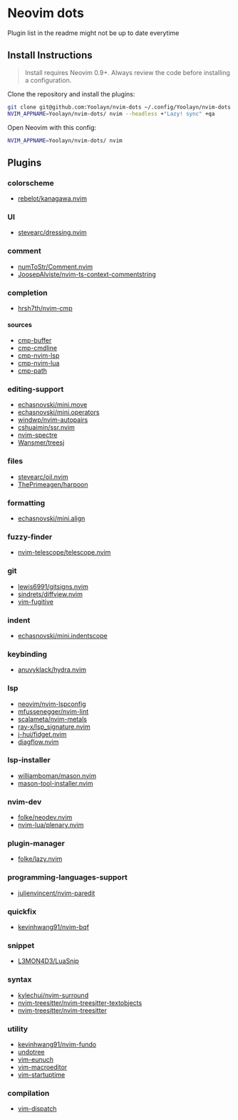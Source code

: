 # Neovim dots

Plugin list in the readme might not be up to date everytime
## Install Instructions

 > Install requires Neovim 0.9+. Always review the code before installing a configuration.

Clone the repository and install the plugins:

```sh
git clone git@github.com:Yoolayn/nvim-dots ~/.config/Yoolayn/nvim-dots
NVIM_APPNAME=Yoolayn/nvim-dots/ nvim --headless +"Lazy! sync" +qa
```

Open Neovim with this config:

```sh
NVIM_APPNAME=Yoolayn/nvim-dots/ nvim
```

## Plugins

### colorscheme
+ [rebelot/kanagawa.nvim](https://dotfyle.com/plugins/rebelot/kanagawa.nvim)

### UI
+ [stevearc/dressing.nvim](https://github.com/stevearc/dressing.nvim)

### comment
+ [numToStr/Comment.nvim](https://dotfyle.com/plugins/numToStr/Comment.nvim)
+ [JoosepAlviste/nvim-ts-context-commentstring](https://dotfyle.com/plugins/JoosepAlviste/nvim-ts-context-commentstring)

### completion
+ [hrsh7th/nvim-cmp](https://dotfyle.com/plugins/hrsh7th/nvim-cmp)

#### sources
+ [cmp-buffer](https://github.com/hrsh7th/cmp-buffer)
+ [cmp-cmdline](https://github.com/hrsh7th/cmp-cmdline)
+ [cmp-nvim-lsp](https://github.com/hrsh7th/cmp-nvim-lsp)
+ [cmp-nvim-lua](https://github.com/hrsh7th/cmp-nvim-lua)
+ [cmp-path](https://github.com/hrsh7th/cmp-path)

### editing-support
+ [echasnovski/mini.move](https://dotfyle.com/plugins/echasnovski/mini.move)
+ [echasnovski/mini.operators](https://dotfyle.com/plugins/echasnovski/mini.operators)
+ [windwp/nvim-autopairs](https://dotfyle.com/plugins/windwp/nvim-autopairs)
+ [cshuaimin/ssr.nvim](https://dotfyle.com/plugins/cshuaimin/ssr.nvim)
+ [nvim-spectre](https://github.com/nvim-pack/nvim-spectre)
+ [Wansmer/treesj](https://dotfyle.com/plugins/Wansmer/treesj)

### files
+ [stevearc/oil.nvim](https://github.com/stevearc/oil.nvim)
+ [ThePrimeagen/harpoon](https://github.com/ThePrimeagen/harpoon)

### formatting
+ [echasnovski/mini.align](https://dotfyle.com/plugins/echasnovski/mini.align)

### fuzzy-finder
+ [nvim-telescope/telescope.nvim](https://dotfyle.com/plugins/nvim-telescope/telescope.nvim)

### git
+ [lewis6991/gitsigns.nvim](https://dotfyle.com/plugins/lewis6991/gitsigns.nvim)
+ [sindrets/diffview.nvim](https://dotfyle.com/plugins/sindrets/diffview.nvim)
+ [vim-fugitive](https://github.com/tpope/vim-fugitive)

### indent
+ [echasnovski/mini.indentscope](https://dotfyle.com/plugins/echasnovski/mini.indentscope)

### keybinding
+ [anuvyklack/hydra.nvim](https://dotfyle.com/plugins/anuvyklack/hydra.nvim)

### lsp
+ [neovim/nvim-lspconfig](https://dotfyle.com/plugins/neovim/nvim-lspconfig)
+ [mfussenegger/nvim-lint](https://dotfyle.com/plugins/mfussenegger/nvim-lint)
+ [scalameta/nvim-metals](https://dotfyle.com/plugins/scalameta/nvim-metals)
+ [ray-x/lsp_signature.nvim](https://dotfyle.com/plugins/ray-x/lsp_signature.nvim)
+ [j-hui/fidget.nvim](https://dotfyle.com/plugins/j-hui/fidget.nvim)
+ [diagflow.nvim](https://github.com/dgagn/diagflow.nvim)

### lsp-installer
+ [williamboman/mason.nvim](https://dotfyle.com/plugins/williamboman/mason.nvim)
+ [mason-tool-installer.nvim](https://github.com/WhoIsSethDaniel/mason-tool-installer.nvim)

### nvim-dev
+ [folke/neodev.nvim](https://dotfyle.com/plugins/folke/neodev.nvim)
+ [nvim-lua/plenary.nvim](https://dotfyle.com/plugins/nvim-lua/plenary.nvim)

### plugin-manager
+ [folke/lazy.nvim](https://dotfyle.com/plugins/folke/lazy.nvim)

### programming-languages-support
+ [julienvincent/nvim-paredit](https://dotfyle.com/plugins/julienvincent/nvim-paredit)

### quickfix
+ [kevinhwang91/nvim-bqf](https://dotfyle.com/plugins/kevinhwang91/nvim-bqf)

### snippet
+ [L3MON4D3/LuaSnip](https://dotfyle.com/plugins/L3MON4D3/LuaSnip)

### syntax
+ [kylechui/nvim-surround](https://dotfyle.com/plugins/kylechui/nvim-surround)
+ [nvim-treesitter/nvim-treesitter-textobjects](https://dotfyle.com/plugins/nvim-treesitter/nvim-treesitter-textobjects)
+ [nvim-treesitter/nvim-treesitter](https://dotfyle.com/plugins/nvim-treesitter/nvim-treesitter)

### utility
+ [kevinhwang91/nvim-fundo](https://dotfyle.com/plugins/kevinhwang91/nvim-fundo)
+ [undotree](https://github.com/mbbill/undotree)
+ [vim-eunuch](https://github.com/tpope/vim-eunuch)
+ [vim-macroeditor](https://github.com/dohsimpson/vim-macroeditor)
+ [vim-startuptime](https://github.com/dstein64/vim-startuptime)

### compilation
+ [vim-dispatch](https://github.com/tpope/vim-dispatch)
